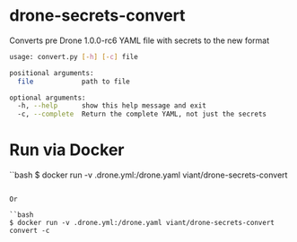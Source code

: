 # drone-secrets-convert
Converts pre Drone 1.0.0-rc6 YAML file with secrets to the new format

```bash
usage: convert.py [-h] [-c] file

positional arguments:
  file            path to file

optional arguments:
  -h, --help      show this help message and exit
  -c, --complete  Return the complete YAML, not just the secrets
```

# Run via Docker

``bash
$ docker run -v .drone.yml:/drone.yaml viant/drone-secrets-convert
```

Or

``bash
$ docker run -v .drone.yml:/drone.yaml viant/drone-secrets-convert convert -c
```
